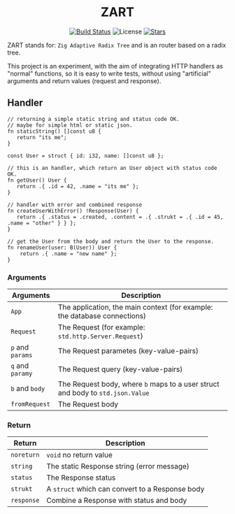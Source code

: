 <div align="center">

# ZART

[![Build Status](https://img.shields.io/github/actions/workflow/status/lima1909/zart/ci.yaml?style=for-the-badge)](https://github.com/lima1909/zart/actions)
![License](https://img.shields.io/github/license/lima1909/zart?style=for-the-badge)
[![Stars](https://img.shields.io/github/stars/lima1909/zart?style=for-the-badge)](https://github.com/lima1909/zart/stargazers)

</div>

ZART stands for: `Zig Adaptive Radix Tree` and is an router based on a radix tree.

This project is an experiment, with the aim of integrating HTTP handlers as  "normal" functions, so it is easy to write tests,
without using "artificial" arguments and return values (request and response).

## Handler

```zig
// returning a simple static string and status code OK.
// maybe for simple html or static json.
fn staticString() []const u8 {
   return "its me";
}

const User = struct { id: i32, name: []const u8 };

// this is an handler, which return an User object with status code OK.
fn getUser() User {
   return .{ .id = 42, .name = "its me" };
}

// handler with error and combined response
fn createUserWithError() !Response(User) {
   return .{ .status = .created, .content = .{ .strukt = .{ .id = 45, .name = "other" } } };
}

// get the User from the body and return the User to the response.
fn renameUser(user: B(User)) User {
    return .{ .name = "new name" };
}
```

### Arguments

| Arguments        | Description                                                                    |
|------------------|--------------------------------------------------------------------------------|
| `App`            | The application, the main context (for example: the database connections)      |
| `Request`        | The Request (for example: `std.http.Server.Request`)                           |
| `p` and `params` | The Request parametes (key-value-pairs)                                        |
| `q` and `paramy` | The Request query (key-value-pairs)                                            |
| `b` and `body`   | The Request body, where `b` maps to a user struct and body to `std.json.Value` |
| `fromRequest`    | The Request body                                                               |

### Return

| Return           | Description                                      |
|------------------|--------------------------------------------------|
| `noreturn`       | `void` no return value                           |
| `string`         | The static Response string (error message)       |
| `status`         | The Response status                              |
| `strukt`         | A `struct` which can convert to a Response body  |
| `response`       | Combine a Response with status and body          |
